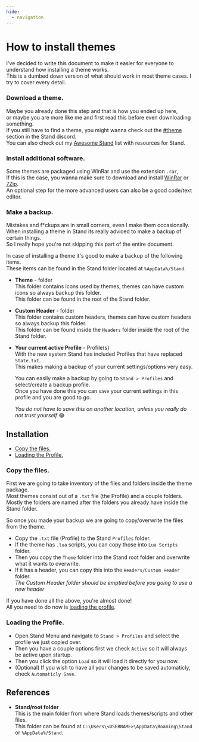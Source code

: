 ```yaml
---
hide:
  - navigation
---
```


# How to install themes
I've decided to write this document to make it easier for everyone to understand how installing a theme works.  
This is a dumbed down version of what should work in most theme cases. I try to cover every detail.  

### Download a theme.
Maybe you already done this step and that is how you ended up here,  
or maybe you are more like me and first read this before even downloading something.  
If you still have to find a theme, you might wanna check out the [#theme] section in the Stand discord.  
You can also check out my [Awesome Stand] list with resources for Stand.

### Install additional software.
Some themes are packaged using WinRar and use the extension `.rar`,  
If this is the case, you wanna make sure to download and install [WinRar] or [7Zip].  
An optional step for the more advanced users can also be a good code/text editor.

### Make a backup.
Mistakes and f\*ckups are in small corners, even I make them occasionally.  
When installing a theme in Stand its really adviced to make a backup of certain things.  
So I really hope you're not skipping this part of the entire document.

In case of installing a theme it's good to make a backup of the following items.  
These items can be found in the Stand folder located at `%AppData%/Stand`.

- **Theme** - folder  
This folder contains icons used by themes, themes can have custom icons so always backup this folder.  
This folder can be found in the root of the Stand folder.

- **Custom Header** - folder  
This folder contains custom headers, themes can have custom headers so always backup this folder.  
This folder can be found inside the `Headers` folder inside the root of the Stand folder.

- **Your current active Profile** - Profile(s)  
With the new system Stand has included Profiles that have replaced `State.txt`.  
This makes making a backup of your current settings/options very easy.  
    
  You can easily make a backup by going to `Stand > Profiles` and select/create a backup profile.  
  Once you have done this you can `save` your current settings in this profile and you are good to go.

  *You do not have to save this on another location, unless you really do not trust yourself* 😂

## Installation
- [Copy the files.](#copy-the-files)
- [Loading the Profile.](#loading-the-profile)

### Copy the files.
First we are going to take inventory of the files and folders inside the theme package.  
Most themes consist out of a `.txt` file (the Profile) and a couple folders.  
Mostly the folders are named after the folders you already have inside the Stand folder.

So once you made your backup we are going to copy/overwrite the files from the theme.  

- Copy the `.txt` file (Profile) to the Stand `Profiles` folder.  
- If the theme has `.lua` scripts, you can copy those into `Lua Scripts` folder.  
- Then you copy the `Theme` folder into the Stand root folder and overwrite what it wants to overwrite.  
- If it has a header, you can copy this into the `Headers/Custom Header` folder.  
  *The Custom Header folder should be emptied before you going to use a new header*

If you have done all the above, you're almost done!  
All you need to do now is [loading the profile](#loading-the-profile).

### Loading the Profile.
- Open Stand Menu and navigate to `Stand > Profiles` and select the profile we just copied over.
- Then you have a couple options first we check `Active` so it will always be active upon startup.
- Then you click the option `Load` so it will load it directly for you now.
- (Optional) If you wish to have all your changes to be saved automaticly, check `Automaticly Save`.

## References
- **Stand/root folder**  
This is the main folder from where Stand loads themes/scripts and other files.  
This folder can be found at `C:\Users\<USERNAME>\AppData\Roaming\Stand` or `%AppData%/Stand`.

[#theme]: https://discord.com/channels/906313557623336991/906313558537682954
[Awesome Stand]: https://git.gaycookie.dev/GayCookie/awesome-stand
[WinRar]: https://www.win-rar.com
[7Zip]: https://www.7-zip.org/
